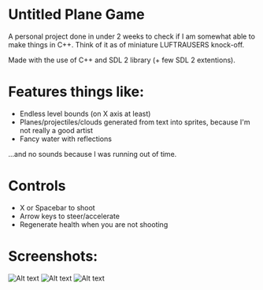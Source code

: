 # Untitled Plane Game

A personal project done in under 2 weeks to check if I am somewhat able to make things in C++. 
Think of it as of miniature LUFTRAUSERS knock-off.

Made with the use of C++ and SDL 2 library (+ few SDL 2 extentions).

# Features things like:

- Endless level bounds (on X axis at least)
- Planes/projectiles/clouds generated from text into sprites, because I'm not really a good artist
- Fancy water with reflections

...and no sounds because I was running out of time.

# Controls

- X or Spacebar to shoot
- Arrow keys to steer/accelerate
- Regenerate health when you are not shooting

# Screenshots:

![Alt text](https://i.imgur.com/fET8s5S.png?raw=true "Screenshot #1")
![Alt text](https://i.imgur.com/pvhqdYM.png?raw=true "Screenshot #2")
![Alt text](https://i.imgur.com/iFJfbYs.png?raw=true "Screenshot #2")
